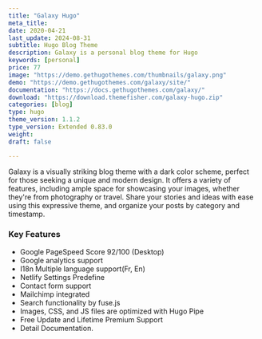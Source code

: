```yaml
---
title: "Galaxy Hugo"
meta_title:
date: 2020-04-21
last_update: 2024-08-31
subtitle: Hugo Blog Theme
description: Galaxy is a personal blog theme for Hugo
keywords: [personal]
price: 77
image: "https://demo.gethugothemes.com/thumbnails/galaxy.png"
demo: "https://demo.gethugothemes.com/galaxy/site/"
documentation: "https://docs.gethugothemes.com/galaxy/"
download: "https://download.themefisher.com/galaxy-hugo.zip"
categories: [blog]
type: hugo
theme_version: 1.1.2
type_version: Extended 0.83.0
weight:
draft: false

---
```

Galaxy is a visually striking blog theme with a dark color scheme, perfect for those seeking a unique and modern design. It offers a variety of features, including ample space for showcasing your images, whether they're from photography or travel. Share your stories and ideas with ease using this expressive theme, and organize your posts by category and timestamp.

### Key Features

- Google PageSpeed Score 92/100 (Desktop)
- Google analytics support
- I18n Multiple language support(Fr, En)
- Netlify Settings Predefine
- Contact form support
- Mailchimp integrated
- Search functionality by fuse.js
- Images, CSS, and JS files are optimized with Hugo Pipe
- Free Update and Lifetime Premium Support
- Detail Documentation.
